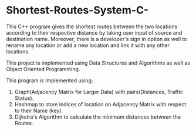 # Shortest-Routes-System-C-
This C++ program gives the shortest routes between the two locations according to their respective distance by taking user input of source and destination name. Moreover, there is a developer's sign in option as well to rename any location or add a new location and link it with any other locations.

This project is implemented using Data Structures and Algorithms as well as Object Oriented Programming.

This program is Implemented using:
1) Graph(Adjacency Matrix for Larger Data) with pairs(Distances, Traffic Status).
2) Hashmap to store indices of location on Adjacency Matrix with respect to their Name (key).
3) Dijkstra's Algorithm to calculate the minimum distances between the Routes.
